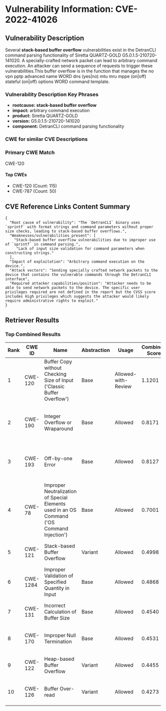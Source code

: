 # Vulnerability Information: CVE-2022-41026

## Vulnerability Description
Several **stack-based buffer overflow** vulnerabilities exist in the DetranCLI command parsing functionality of Siretta QUARTZ-GOLD G5.0.1.5-210720-141020. A specially-crafted network packet can lead to arbitrary command execution. An attacker can send a sequence of requests to trigger these vulnerabilities.This buffer overflow is in the function that manages the no vpn pptp advanced name WORD dns (yes|no) mtu mru mppe (on|off) stateful (on|off) options WORD command template.

### Vulnerability Description Key Phrases
- **rootcause:** **stack-based buffer overflow**
- **impact:** arbitrary command execution
- **product:** Siretta QUARTZ-GOLD
- **version:** G5.0.1.5-210720-141020
- **component:** DetranCLI command parsing functionality

### CWE for similar CVE Descriptions
### Primary CWE Match
CWE-120

#### Top CWEs
- CWE-120 (Count: 115)
- CWE-787 (Count: 50)

## CVE Reference Links Content Summary
```
{
  "Root cause of vulnerability": "The `DetranCLI` binary uses `sprintf` with format strings and command parameters without proper size checks, leading to stack-based buffer overflows.",
  "Weaknesses/vulnerabilities present": [
    "Stack-based buffer overflow vulnerabilities due to improper use of `sprintf` in command parsing.",
     "Lack of input size validation for command parameters when constructing strings."
  ],
  "Impact of exploitation": "Arbitrary command execution on the device.",
  "Attack vectors": "Sending specially crafted network packets to the device that contains the vulnerable commands through the DetranCLI interface",
  "Required attacker capabilities/position": "Attacker needs to be able to send network packets to the device. The specific user privileges required are not defined in the report but the CVSS score includes High privileges which suggests the attacker would likely require administrative rights to exploit."
}
```

## Retriever Results

### Top Combined Results

| Rank | CWE ID | Name | Abstraction | Usage | Combined Score | Retrievers | Individual Scores |
|------|--------|------|-------------|-------|---------------|------------|-------------------|
| 1 | CWE-120 | Buffer Copy without Checking Size of Input ('Classic Buffer Overflow') | Base | Allowed-with-Review | 1.1201 | dense, sparse, graph | dense: 0.695, sparse: 0.947, graph: 0.795 |
| 2 | CWE-190 | Integer Overflow or Wraparound | Base | Allowed | 0.8171 | dense, sparse, graph | dense: 0.555, sparse: 0.382, graph: 0.898 |
| 3 | CWE-193 | Off-by-one Error | Base | Allowed | 0.8127 | dense, sparse, graph | dense: 0.554, sparse: 0.363, graph: 0.918 |
| 4 | CWE-78 | Improper Neutralization of Special Elements used in an OS Command ('OS Command Injection') | Base | Allowed | 0.7001 | dense, sparse, graph | dense: 0.620, sparse: 0.292, graph: 0.622 |
| 5 | CWE-121 | Stack-based Buffer Overflow | Variant | Allowed | 0.4998 | dense, sparse | dense: 0.671, sparse: 0.359 |
| 6 | CWE-1284 | Improper Validation of Specified Quantity in Input | Base | Allowed | 0.4868 | dense, sparse | dense: 0.562, sparse: 0.360 |
| 7 | CWE-131 | Incorrect Calculation of Buffer Size | Base | Allowed | 0.4540 | dense, sparse | dense: 0.566, sparse: 0.298 |
| 8 | CWE-170 | Improper Null Termination | Base | Allowed | 0.4531 | sparse, graph | sparse: 0.299, graph: 0.789 |
| 9 | CWE-122 | Heap-based Buffer Overflow | Variant | Allowed | 0.4455 | dense, sparse | dense: 0.582, sparse: 0.335 |
| 10 | CWE-126 | Buffer Over-read | Variant | Allowed | 0.4273 | dense, sparse | dense: 0.573, sparse: 0.308 |

